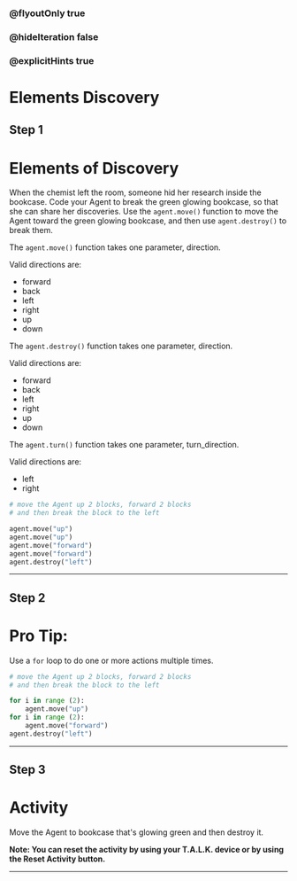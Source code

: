 ### @flyoutOnly true
### @hideIteration false
### @explicitHints true

# Elements Discovery

## Step 1
# Elements of Discovery

When the chemist left the room, someone hid her research inside the bookcase. Code your
Agent to break the green glowing bookcase, so that she can share her discoveries. Use the `agent.move()` function to move the Agent toward the green glowing bookcase, and then use `agent.destroy()` to break them.

The `agent.move()` function takes one parameter, direction.

Valid directions are: 
- forward
- back
- left
- right
- up
- down

The `agent.destroy()` function takes one parameter, direction.

Valid directions are: 
- forward
- back
- left
- right
- up
- down

The `agent.turn()` function takes one parameter, turn_direction.

Valid directions are: 
- left
- right

```python
# move the Agent up 2 blocks, forward 2 blocks
# and then break the block to the left

agent.move("up")
agent.move("up")
agent.move("forward")
agent.move("forward")
agent.destroy("left")
```

---

## Step 2
# Pro Tip:

Use a `for` loop to do one or more actions multiple times.

```python
# move the Agent up 2 blocks, forward 2 blocks
# and then break the block to the left

for i in range (2):
    agent.move("up")
for i in range (2):
    agent.move("forward")
agent.destroy("left")
```

---

## Step 3
# Activity

Move the Agent to bookcase that's glowing green and then destroy it.

**Note: You can reset the activity by using your T.A.L.K. device or by using the Reset Activity button.**



---

